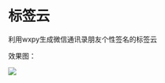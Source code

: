 # 标签云

利用wxpy生成微信通讯录朋友个性签名的标签云

效果图：

![](https://ws1.sinaimg.cn/large/bdc70b0agy1fs66dhcarej20hs0dc75k.jpg)